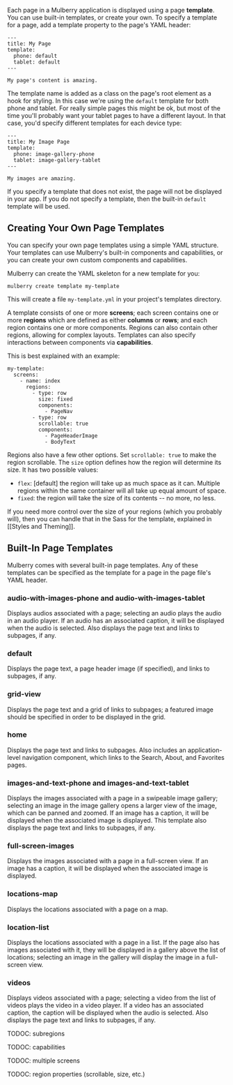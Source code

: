 Each page in a Mulberry application is displayed using a page **template**. You can use
built-in templates, or create your own. To specify a template for a page, add a
template property to the page's YAML header:

    ---
    title: My Page
    template:
      phone: default
      tablet: default
    ---

    My page's content is amazing.

The template name is added as a class on the page's root element as a hook for
styling. In this case we're using the `default` template for both phone and
tablet. For really simple pages this might be ok, but most of the time you'll
probably want your tablet pages to have a different layout. In that case, you'd
specify different templates for each device type:

    ---
    title: My Image Page
    template:
      phone: image-gallery-phone
      tablet: image-gallery-tablet
    ---

    My images are amazing.

If you specify a template that does not exist, the page will not be
displayed in your app. If you do not specify a template, then the built-in
`default` template will be used.

## Creating Your Own Page Templates

You can specify your own page templates using a simple YAML structure. Your
templates can use Mulberry's built-in components and capabilities, or you can create
your own custom components and capabilities.

Mulberry can create the YAML skeleton for a new template for you:

    mulberry create template my-template

This will create a file `my-template.yml` in your project's templates
directory.

A template consists of one or more **screens**; each screen contains one or more
**regions** which are defined as either **columns** or **rows**; and each region contains one or more components. Regions can also contain other regions, allowing for complex layouts. Templates can also specify
interactions between components via **capabilities**.

This is best explained with an example:

    my-template:
      screens:
        - name: index
          regions:
            - type: row
              size: fixed
              components:
                - PageNav
            - type: row
              scrollable: true
              components:
                - PageHeaderImage
                - BodyText

Regions also have a few other options. Set `scrollable: true` to make the region scrollable. The `size` option defines how the region will determine its size. It has two possible values:

* `flex`: [default] the region will take up as much space as it can. Multiple regions within the same container will all take up equal amount of space. 
* `fixed`: the region will take the size of its contents -- no more, no less.

If you need more control over the size of your regions (which you probably will), then you can handle that in the Sass for the template, explained in [[Styles and Theming]].

## Built-In Page Templates

Mulberry comes with several built-in page templates. Any of these templates can be
specified as the template for a page in the page file's YAML header.

### audio-with-images-phone and audio-with-images-tablet

Displays audios associated with a page; selecting an audio plays
the audio in an audio player. If an audio has an associated caption, it will
be displayed when the audio is selected. Also displays the page text and
links to subpages, if any.

### default

Displays the page text, a page header image (if specified), and
links to subpages, if any.

### grid-view

Displays the page text and a grid of links to subpages; a featured image
should be specified in order to be displayed in the grid.

### home

Displays the page text and links to subpages. Also includes an
application-level navigation component, which links to the Search, About, and
Favorites pages.

### images-and-text-phone and images-and-text-tablet

Displays the images associated with a page in a swipeable image gallery;
selecting an image in the image gallery opens a larger view of the image,
which can be panned and zoomed. If an image has a caption, it will be
displayed when the associated image is displayed. This template also displays
the page text and links to subpages, if any.

### full-screen-images

Displays the images associated with a page in a full-screen view. If an image
has a caption, it will be displayed when the associated image is displayed.

### locations-map

Displays the locations associated with a page on a map.

### location-list

Displays the locations associated with a page in a list. If
the page also has images associated with it, they will be displayed in a
gallery above the list of locations; selecting an image in the gallery will
display the image in a full-screen view.

### videos

Displays videos associated with a page; selecting a video from the
list of videos plays the video in a video player. If a video has an
associated caption, the caption will be displayed when the audio is selected.
Also displays the page text and links to subpages, if any.


TODOC: subregions

TODOC: capabilities

TODOC: multiple screens

TODOC: region properties (scrollable, size, etc.)
